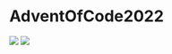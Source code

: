 # AdventOfCode2022

![](https://img.shields.io/badge/stars%20⭐-34-yellow) ![](https://img.shields.io/badge/days%20completed-17-red)
